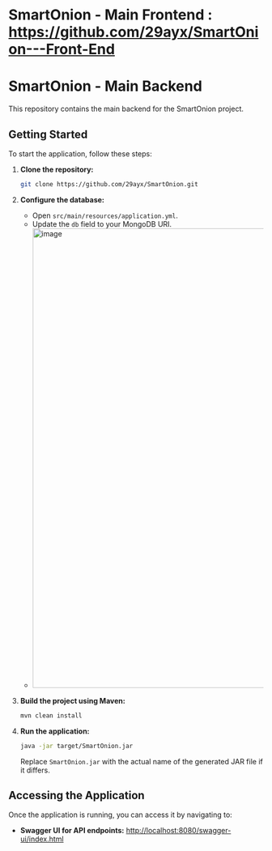 # SmartOnion - Main Frontend : https://github.com/29ayx/SmartOnion---Front-End

# SmartOnion - Main Backend

This repository contains the main backend for the SmartOnion project.

## Getting Started

To start the application, follow these steps:

1. **Clone the repository:**
    ```sh
    git clone https://github.com/29ayx/SmartOnion.git
    ```

2. **Configure the database:**
    - Open `src/main/resources/application.yml`.
    - Update the `db` field to your MongoDB URI.
    - <img width="908" alt="image" src="https://github.com/29ayx/SmartOnion/assets/63330200/31de64f0-ea5c-475e-b7a4-e95886e3d458">


3. **Build the project using Maven:**
    ```sh
    mvn clean install
    ```

4. **Run the application:**
    ```sh
    java -jar target/SmartOnion.jar
    ```
    Replace `SmartOnion.jar` with the actual name of the generated JAR file if it differs.

## Accessing the Application

Once the application is running, you can access it by navigating to:

- **Swagger UI for API endpoints:** [http://localhost:8080/swagger-ui/index.html](http://localhost:8080/swagger-ui/index.html)


